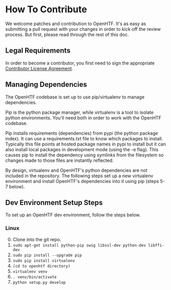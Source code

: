 # How To Contribute

We welcome patches and contribution to OpenHTF. It's as easy as submitting a
pull request with your changes in order to kick off the review process. But
first, please read through the rest of this doc.


## Legal Requirements
In order to become a contributor, you first need to sign the appropriate
[Contributor License Agreement](https://cla.developers.google.com/clas).


## Managing Dependencies
The OpenHTF codebase is set up to use pip/virtualenv to manage dependencies.

Pip is the python package manager, while virtualenv is a tool to isolate python
environments. You'll need both in order to work with the OpenHTF codebase.

Pip installs requirements (dependencies) from pypi (the python package index).
It can use a requirements.txt file to know which packages to install. Typically
this file points at hosted package names in pypi to install but it can also
install local packages in development mode (using the -e flag).  This causes pip
to install the dependency using symlinks from the filesystem so changes made to
those files are instantly reflected.

By design, virtualenv and OpenHTF's python dependencies are not included in the
repository. The following steps set up a new virtualenv environment and install
OpenHTF's dependencies into it using pip (steps 5-7 below).


## Dev Environment Setup Steps
To set up an OpenHTF dev environment, follow the steps below.

### Linux
0. Clone into the git repo.
1. `sudo apt-get install python-pip swig libssl-dev python-dev libffi-dev`
2. `sudo pip install --upgrade pip`
3. `sudo pip install virtualenv`
4. `(cd to openhtf directory)`
5. `virtualenv venv`
6. `. venv/bin/activate`
7. `python setup.py develop`
